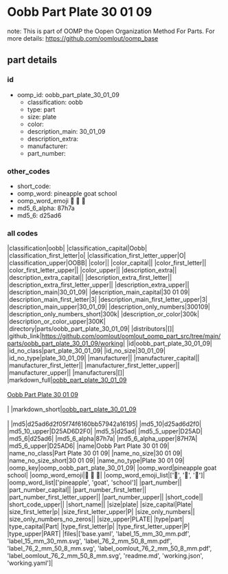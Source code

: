 # Oobb Part Plate 30 01 09  

note: This is part of OOMP the Oopen Organization Method For Parts. For more details: https://github.com/oomlout/oomp_base

##  part details





### id
* oomp_id: oobb_part_plate_30_01_09
  * classification: oobb
  * type: part
  * size: plate
  * color: 
  * description_main: 30_01_09
  * description_extra: 
  * manufacturer: 
  * part_number: 

### other_codes
* short_code: 
* oomp_word: pineapple goat school
* oomp_word_emoji :pineapple: :goat: :school:
* md5_6_alpha: 87h7a
* md5_6: d25ad6

### all codes 
|classification|oobb|
|classification_capital|Oobb|
|classification_first_letter|o|
|classification_first_letter_upper|O|
|classification_upper|OOBB|
|color||
|color_capital||
|color_first_letter||
|color_first_letter_upper||
|color_upper||
|description_extra||
|description_extra_capital||
|description_extra_first_letter||
|description_extra_first_letter_upper||
|description_extra_upper||
|description_main|30_01_09|
|description_main_capital|30 01 09|
|description_main_first_letter|3|
|description_main_first_letter_upper|3|
|description_main_upper|30_01_09|
|description_only_numbers|300109|
|description_only_numbers_short|300k|
|description_or_color|300k|
|description_or_color_upper|300K|
|directory|parts/oobb_part_plate_30_01_09|
|distributors|[]|
|github_link|https://github.com/oomlout/oomlout_oomp_part_src/tree/main/parts/oobb_part_plate_30_01_09/working|
|id|oobb_part_plate_30_01_09|
|id_no_class|part_plate_30_01_09|
|id_no_size|30_01_09|
|id_no_type|plate_30_01_09|
|manufacturer||
|manufacturer_capital||
|manufacturer_first_letter||
|manufacturer_first_letter_upper||
|manufacturer_upper||
|manufacturers|[]|
|markdown_full|[oobb_part_plate_30_01_09](https://github.com/oomlout/oomlout_oomp_part_src/tree/main/parts/oobb_part_plate_30_01_09/working)<br>[](https://github.com/oomlout/oomlout_oomp_part_src/tree/main/parts/oobb_part_plate_30_01_09/working)<br>[Oobb Part Plate 30 01 09](https://github.com/oomlout/oomlout_oomp_part_src/tree/main/parts/oobb_part_plate_30_01_09/working)<br><br>|
|markdown_short|[oobb_part_plate_30_01_09](https://github.com/oomlout/oomlout_oomp_part_src/tree/main/parts/oobb_part_plate_30_01_09/working)<br><br>|
|md5|d25ad6d2f05f74f6160bb57942a16195|
|md5_10|d25ad6d2f0|
|md5_10_upper|D25AD6D2F0|
|md5_5|d25ad|
|md5_5_upper|D25AD|
|md5_6|d25ad6|
|md5_6_alpha|87h7a|
|md5_6_alpha_upper|87H7A|
|md5_6_upper|D25AD6|
|name|Oobb Part Plate 30 01 09|
|name_no_class|Part Plate 30 01 09|
|name_no_size|30 01 09|
|name_no_size_short|30 01 09|
|name_no_type|Plate 30 01 09|
|oomp_key|oomp_oobb_part_plate_30_01_09|
|oomp_word|pineapple goat school|
|oomp_word_emoji|:pineapple: :goat: :school:|
|oomp_word_emoji_list|[':pineapple:', ':goat:', ':school:']|
|oomp_word_list|['pineapple', 'goat', 'school']|
|part_number||
|part_number_capital||
|part_number_first_letter||
|part_number_first_letter_upper||
|part_number_upper||
|short_code||
|short_code_upper||
|short_name||
|size|plate|
|size_capital|Plate|
|size_first_letter|p|
|size_first_letter_upper|P|
|size_only_numbers||
|size_only_numbers_no_zeros||
|size_upper|PLATE|
|type|part|
|type_capital|Part|
|type_first_letter|p|
|type_first_letter_upper|P|
|type_upper|PART|
|files|['base.yaml', 'label_15_mm_30_mm.pdf', 'label_15_mm_30_mm.svg', 'label_76_2_mm_50_8_mm.pdf', 'label_76_2_mm_50_8_mm.svg', 'label_oomlout_76_2_mm_50_8_mm.pdf', 'label_oomlout_76_2_mm_50_8_mm.svg', 'readme.md', 'working.json', 'working.yaml']|
